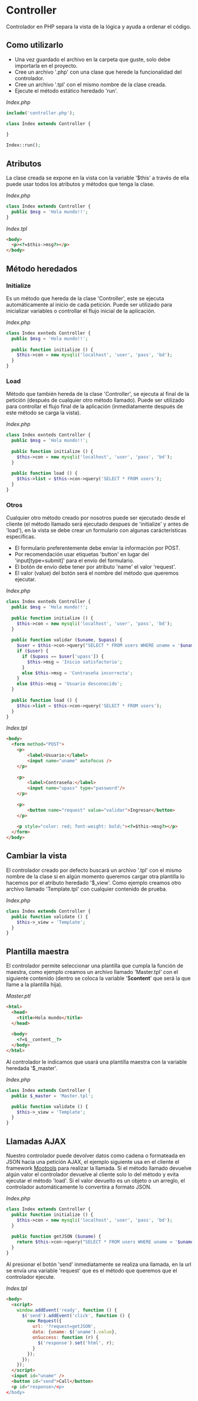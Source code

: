 # Controller
Controlador en PHP separa la vista de la lógica y ayuda a ordenar el código.

## Como utilizarlo
+ Una vez guardado el archivo en la carpeta que guste, solo debe importarla en el proyecto.
+ Cree un archivo '.php' con una clase que herede la funcionalidad del controlador.
+ Cree un archivo '.tpl' con el mismo nombre de la clase creada.
+ Ejecute el método estático heredado 'run'.

*Index.php*
```php
include('controller.php');

class Index extends Controller {
  
}

Index::run();
```

## Atributos
La clase creada se expone en la vista con la variable '$this' a través de ella puede usar todos los atributos y métodos que tenga la clase.

*Index.php*
```php
class Index extends Controller {
  public $msg = 'Hola mundo!!';
}
```
*Index.tpl*
```html
<body>
  <p><?=$this->msg?></p>
</body>
```

## Método heredados
### Initialize
Es un método que hereda de la clase 'Controller', este se ejecuta automáticamente al inicio de cada petición. Puede ser utilizado para inicializar variables o controllar el flujo inicial de la aplicación.

*Index.php*
```php
class Index exnteds Controller {
  public $msg = 'Hola mundo!!';
  
  public function initialize () {
    $this->con = new mysqli('localhost', 'user', 'pass', 'bd');
  }
}
```
### Load
Método que también hereda de la clase 'Controller', se ejecuta al final de la petición (después de cualquier otro método llamado). Puede ser utilizado para controllar el flujo final de la aplicación (inmediatamente después de este método se carga la vista).

*Index.php*
```php
class Index exnteds Controller {
  public $msg = 'Hola mundo!!';
  
  public function initialize () {
    $this->con = new mysqli('localhost', 'user', 'pass', 'bd');
  }
  
  public function load () {
    $this->list = $this->con->query('SELECT * FROM users');
  }
}
```
### Otros
Cualquier otro método creado por nosotros puede ser ejecutado desde el cliente (el método llamado será ejecutado despues de 'initialize' y antes de 'load'), en la vista se debe crear un formulario con algunas carácteristicas específicas.
+ El formulario preferentemente debe enviar la información por POST.
+ Por recomendación usar etiquetas 'button' en lugar del 'input[type=submit]' para el envío del formulario.
+ El botón de envío debe tener por atributo 'name' el valor 'request'.
+ El valor (value) del botón será el nombre del método que queremos ejecutar.

*Index.php*
```php
class Index exnteds Controller {
  public $msg = 'Hola mundo!!';
  
  public function initialize () {
    $this->con = new mysqli('localhost', 'user', 'pass', 'bd');
  }
  
  public function validar ($uname, $upass) {
    $user = $this->con->query("SELECT * FROM users WHERE uname = '$uname'")->fetch_assoc();
    if ($user) {
      if ($upass == $user['upass']) {
        $this->msg = 'Inicio satisfactorio';
      }
      else $this->msg = 'Contraseña incorrecta';
    }
    else $this->msg = 'Usuario desconocido';
  }
  
  public function load () {
    $this->list = $this->con->query('SELECT * FROM users');
  }
}
```
*Index.tpl*
```html
<body>
  <form method="POST">
  	<p>
  		<label>Usuario:</label>
  		<input name="uname" autofocus />
  	</p>
  
  	<p>
  		<label>Contraseña:</label>
  		<input name="upass" type="password"/>
  	</p>
  
  	<p>
  		<button name="request" value="validar">Ingresar</button>
  	</p>
  
  	<p style="color: red; font-weight: bold;"><?=$this->msg?></p>
  </form>
</body>
```

## Cambiar la vista
El controlador creado por defecto buscará un archivo '.tpl' con el mismo nombre de la clase si en algún momento queremos cargar otra plantilla lo hacemos por el atributo heredado '$_view'.
Como ejemplo creamos otro archivo llamado 'Template.tpl' con cualquier contenido de prueba.

*Index.php*
```php
class Index extends Controller {
  public function validate () {
    $this->_view = 'Template';
  }
}
```

## Plantilla maestra
El controlador permite seleccionar una plantilla que cumpla la función de maestra, como ejemplo creamos un archivo llamado 'Master.tpl' con el siguiente contenido (dentro se coloca la variable '$__content__' que será la que llame a la plantilla hija).

*Master.ptl*
```html
<html>
  <head>
    <title>Hola mundo</title>
  </head>
  
  <body>
    <?=$__content__?>
  </body>
</html>
```

Al controlador le indicamos que usará una plantilla maestra con la variable heredada '$_master'.

*Index.php*
```php
class Index extends Controller {
  public $_master = 'Master.tpl';

  public function validate () {
    $this->_view = 'Template';
  }
}
```

## Llamadas AJAX
Nuestro controlador puede devolver datos como cadena o formateada en JSON hacia una petición AJAX, el ejemplo siguiente usa en el cliente el framework [Mootools](http://mootools.net) para realizar la llamada.
Si el método llamado devuelve algún valor el controlador devuelve al cliente solo lo del método y evita ejecutar el método 'load'.
Si el valor devuelto es un objeto o un arreglo, el controlador automáticamente lo convertira a formato JSON.

*Index.php*
```php
class Index extends Controller {
  public function initialize () {
    $this->con = new mysqli('localhost', 'user', 'pass', 'bd');
  }
  
  public function getJSON ($uname) {
    return $this->con->query("SELECT * FROM users WHERE uname = '$uname'")->fetch_assoc();
  }
}
```
Al presionar el botón 'send' inmediatamente se realiza una llamada, en la url se envía una variable 'request' que es el método que queremos que el controlador ejecute.

*Index.tpl*
```html
<body>
  <script>
    window.addEvent('ready', function () {
      $('send').addEvent('click', function () {
        new Request({
          url: '?request=getJSON',
          data: {uname: $('uname').value},
          onSuccess: function (r) {
            $('response').set('html', r);
          }
        });
      });
    });
  </script>
  <input id="uname" />
  <button id="send">Call</button>
  <p id="response>/<p>
</body>
```
